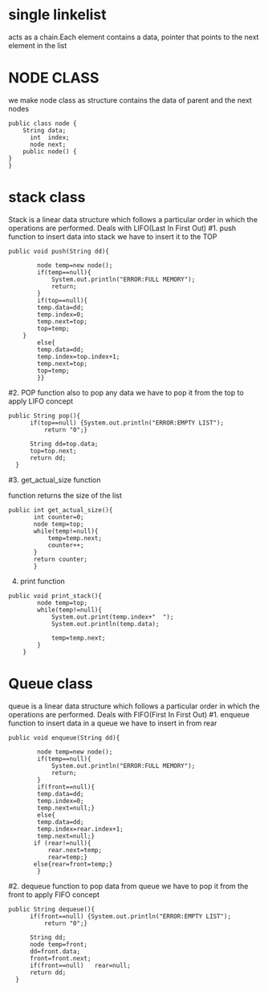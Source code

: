 # single linkelist

acts as a chain.Each element contains a data, pointer that points to the next element in the list
# NODE CLASS 
we make node class as structure contains the data of parent and the next nodes
```
public class node {
    String data;
      int  index;
      node next;
    public node() {
}
}
```
# stack class
Stack is a linear data structure which follows a particular order in which the operations are performed.
Deals with LIFO(Last In First Out)
#1. push function 
to insert data into stack we have to insert it to the TOP
```
public void push(String dd){
        
        node temp=new node();
        if(temp==null){
            System.out.println("ERROR:FULL MEMORY");
            return;
        }
        if(top==null){
        temp.data=dd;
        temp.index=0;
        temp.next=top;
        top=temp;
    }
        else{
        temp.data=dd;
        temp.index=top.index+1;
        temp.next=top;
        top=temp;
        }}
   ```
  #2. POP function
  also to pop any data we have to pop it from the top to apply LIFO concept
  ```
  public String pop(){
        if(top==null) {System.out.println("ERROR:EMPTY LIST");
            return "0";}
        
        String dd=top.data;
        top=top.next;
        return dd;
    }
   ```
 #3. get_actual_size function
 
 function returns the size of the list 
 ```
 public int get_actual_size(){
        int counter=0;
        node temp=top;
        while(temp!=null){
            temp=temp.next;
            counter++;
        }
        return counter;
        }
```
4. print function
```
public void print_stack(){
        node temp=top;
        while(temp!=null){
            System.out.print(temp.index+"  ");
            System.out.println(temp.data);
            
            temp=temp.next;
        }
    }
 ```
# Queue class
queue is a linear data structure which follows a particular order in which the operations are performed.
Deals with FIFO(First In First Out)
#1. enqueue function
to insert data in a queue we have to insert in from rear 
```
public void enqueue(String dd){
        
        node temp=new node();
        if(temp==null){
            System.out.println("ERROR:FULL MEMORY");
            return;
        }
        if(front==null){
        temp.data=dd;
        temp.index=0;
        temp.next=null;}
        else{
        temp.data=dd;
        temp.index=rear.index+1;
        temp.next=null;}
       if (rear!=null){
           rear.next=temp;
           rear=temp;}
       else{rear=front=temp;}
        }
   ```
  #2. dequeue function
  to pop data from queue we have to pop it from the front to apply FIFO concept
  ```
  public String dequeue(){
        if(front==null) {System.out.println("ERROR:EMPTY LIST");
            return "0";}
        
        String dd;
        node temp=front;
        dd=front.data;
        front=front.next;
        if(front==null)   rear=null;
        return dd;
    }
   ```
